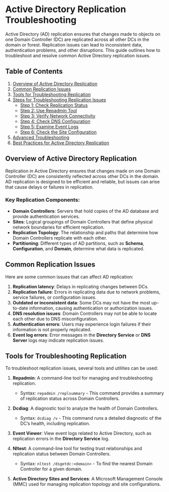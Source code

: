 # Active Directory Replication Troubleshooting

Active Directory (AD) replication ensures that changes made to objects on one Domain Controller (DC) are replicated across all other DCs in the domain or forest. Replication issues can lead to inconsistent data, authentication problems, and other disruptions. This guide outlines how to troubleshoot and resolve common Active Directory replication issues.

## Table of Contents
1. [Overview of Active Directory Replication](#overview-of-active-directory-replication)
2. [Common Replication Issues](#common-replication-issues)
3. [Tools for Troubleshooting Replication](#tools-for-troubleshooting-replication)
4. [Steps for Troubleshooting Replication Issues](#steps-for-troubleshooting-replication-issues)
   - [Step 1: Check Replication Status](#step-1-check-replication-status)
   - [Step 2: Use Repadmin Tool](#step-2-use-repadmin-tool)
   - [Step 3: Verify Network Connectivity](#step-3-verify-network-connectivity)
   - [Step 4: Check DNS Configuration](#step-4-check-dns-configuration)
   - [Step 5: Examine Event Logs](#step-5-examine-event-logs)
   - [Step 6: Check the Site Configuration](#step-6-check-the-site-configuration)
5. [Advanced Troubleshooting](#advanced-troubleshooting)
6. [Best Practices for Active Directory Replication](#best-practices-for-active-directory-replication)

## Overview of Active Directory Replication

Replication in Active Directory ensures that changes made on one Domain Controller (DC) are consistently reflected across other DCs in the domain. AD replication is designed to be efficient and reliable, but issues can arise that cause delays or failures in replication.

### Key Replication Components:
- **Domain Controllers**: Servers that hold copies of the AD database and provide authentication services.
- **Sites**: Logical groupings of Domain Controllers that define physical network boundaries for efficient replication.
- **Replication Topology**: The relationship and paths that determine how Domain Controllers replicate with each other.
- **Partitioning**: Different types of AD partitions, such as **Schema**, **Configuration**, and **Domain**, determine what data is replicated.

## Common Replication Issues

Here are some common issues that can affect AD replication:
1. **Replication latency**: Delays in replicating changes between DCs.
2. **Replication failure**: Errors in replicating data due to network problems, service failures, or configuration issues.
3. **Outdated or inconsistent data**: Some DCs may not have the most up-to-date information, causing authentication or authorization issues.
4. **DNS resolution issues**: Domain Controllers may not be able to locate each other due to DNS misconfiguration.
5. **Authentication errors**: Users may experience login failures if their information is not properly replicated.
6. **Event log errors**: Error messages in the **Directory Service** or **DNS Server** logs may indicate replication issues.

## Tools for Troubleshooting Replication

To troubleshoot replication issues, several tools and utilities can be used:

1. **Repadmin**: A command-line tool for managing and troubleshooting replication.
   - Syntax: `repadmin /replsummary` - This command provides a summary of replication status across Domain Controllers.

2. **Dcdiag**: A diagnostic tool to analyze the health of Domain Controllers.
   - Syntax: `dcdiag /v` - This command runs a detailed diagnostic of the DC’s health, including replication.

3. **Event Viewer**: View event logs related to Active Directory, such as replication errors in the **Directory Service** log.

4. **Nltest**: A command-line tool for testing trust relationships and replication status between Domain Controllers.
   - Syntax: `nltest /dsgetdc:<domain>` - To find the nearest Domain Controller for a given domain.

5. **Active Directory Sites and Services**: A Microsoft Management Console (MMC) used for managing replication topology and site configurations.
